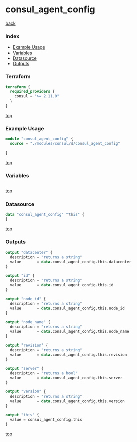 # consul_agent_config

[back](../consul.md)

### Index

- [Example Usage](#example-usage)
- [Variables](#variables)
- [Datasource](#datasource)
- [Outputs](#outputs)

### Terraform

```terraform
terraform {
  required_providers {
    consul = ">= 2.11.0"
  }
}
```

[top](#index)

### Example Usage

```terraform
module "consul_agent_config" {
  source = "./modules/consul/d/consul_agent_config"

}
```

[top](#index)

### Variables

```terraform
```

[top](#index)

### Datasource

```terraform
data "consul_agent_config" "this" {
}
```

[top](#index)

### Outputs

```terraform
output "datacenter" {
  description = "returns a string"
  value       = data.consul_agent_config.this.datacenter
}

output "id" {
  description = "returns a string"
  value       = data.consul_agent_config.this.id
}

output "node_id" {
  description = "returns a string"
  value       = data.consul_agent_config.this.node_id
}

output "node_name" {
  description = "returns a string"
  value       = data.consul_agent_config.this.node_name
}

output "revision" {
  description = "returns a string"
  value       = data.consul_agent_config.this.revision
}

output "server" {
  description = "returns a bool"
  value       = data.consul_agent_config.this.server
}

output "version" {
  description = "returns a string"
  value       = data.consul_agent_config.this.version
}

output "this" {
  value = consul_agent_config.this
}
```

[top](#index)
